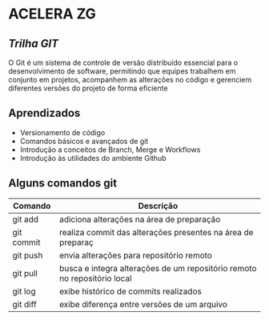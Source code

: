 # ACELERA ZG
## _Trilha GIT_

O Git é um sistema de controle de versão distribuído essencial para o desenvolvimento de software, permitindo que equipes trabalhem em conjunto em projetos, acompanhem as alterações no código e gerenciem diferentes versões do projeto de forma eficiente

## Aprendizados

- Versionamento de código
- Comandos básicos e avançados de git
- Introdução a conceitos de Branch, Merge e Workflows
- Introdução às utilidades do ambiente Github

## Alguns comandos git
| Comando | Descrição |
| ------ | ------ |
| git add | adiciona alterações na área de preparação |
| git commit | realiza commit das alterações presentes na área de preparaç |
| git push | envia alterações para repositório remoto |
| git pull | busca e integra alterações de um repositório remoto no repositório local |
| git log | exibe histórico de commits realizados |
| git diff | exibe diferença entre versões de um arquivo |
